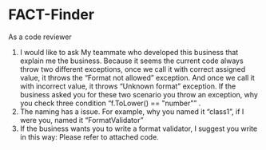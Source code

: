 # FACT-Finder
As a code reviewer
1.	 I would like to ask My teammate who developed this business that explain me the business. Because it seems the current code always throw two different exceptions, once we call it with correct assigned value, it throws the “Format not allowed” exception. And once we call it with incorrect value, it throws “Unknown format” exception. If the business asked you for these two scenario you throw an exception, why you check three condition “f.ToLower() == "number"” .
2.	The naming has a issue. For example, why you named it “class1”, if I were you, named it “FormatValidator”
3.	If the business wants you to write a format validator, I suggest you write in this way:
Please refer to attached code.
